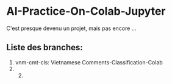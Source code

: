 # AI-Practice-On-Colab-Jupyter
C'est presque devenu un projet, mais pas encore ...
## Liste des branches:
1. vnm-cmt-cls: Vietnamese Comments-Classification-Colab
2. 2.
